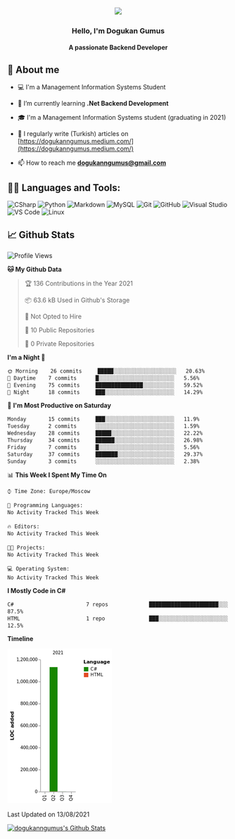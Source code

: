 <h3 align="center"><img width="30%" src="https://i.ibb.co/6DXgTgD/Developer-activity-bro.png"></h3>

<h3 align="center">Hello, I'm Dogukan Gumus</h3>
<h4 align="center">A passionate Backend Developer</h3>

## 📖 About me

- :computer: I'm a Management Information Systems Student

- 🌱 I’m currently learning **.Net Backend Development**

- 🎓 I'm a Management Information Systems student (graduating in 2021)

- 📝 I regularly write (Turkish) articles on [https://dogukanngumus.medium.com/](https://dogukanngumus.medium.com/)

- 📫 How to reach me **dogukanngumus@gmail.com**


## 👨‍💻 Languages and Tools:
![CSharp](https://img.shields.io/badge/-C%20Sharp-239120?logo=C-sharp&style=flat-square)
![Python](http://img.shields.io/badge/-Python-3776AB?style=flat-square&logo=python&logoColor=ffffff)
![Markdown](https://img.shields.io/badge/-Markdown-000000?style=flat-square&logo=markdown)
![MySQL](https://img.shields.io/badge/-MySql-4479A1?logo=MySQL&style=flat&logoColor=ffffff)
![Git](https://img.shields.io/badge/-Git-%23F05032?style=flat-square&logo=git&logoColor=%23ffffff)
![GitHub](https://img.shields.io/badge/-GitHub-181717?style=flat-square&logo=github)
![Visual Studio](https://img.shields.io/badge/-Visual%20Studio-5C2D91?logo=Visual-Studio&style=flat-square)
![VS Code](http://img.shields.io/badge/-VS%20Code-007ACC?style=flat-square&logo=visual-studio-code&logoColor=ffffff)
![Linux](https://img.shields.io/badge/-Linux-FCC624?logo=Linux&style=flat&logoColor=ffffff)

## 📈 Github Stats

<!--START_SECTION:waka-->
![Profile Views](http://img.shields.io/badge/Profile%20Views-2-blue)

**🐱 My Github Data** 

> 🏆 136 Contributions in the Year 2021
 > 
> 📦 63.6 kB Used in Github's Storage 
 > 
> 🚫 Not Opted to Hire
 > 
> 📜 10 Public Repositories 
 > 
> 🔑 0 Private Repositories  
 > 
**I'm a Night 🦉** 

```text
🌞 Morning    26 commits     █████░░░░░░░░░░░░░░░░░░░░   20.63% 
🌆 Daytime    7 commits      █░░░░░░░░░░░░░░░░░░░░░░░░   5.56% 
🌃 Evening    75 commits     ███████████████░░░░░░░░░░   59.52% 
🌙 Night      18 commits     ███░░░░░░░░░░░░░░░░░░░░░░   14.29%

```
📅 **I'm Most Productive on Saturday** 

```text
Monday       15 commits     ███░░░░░░░░░░░░░░░░░░░░░░   11.9% 
Tuesday      2 commits      ░░░░░░░░░░░░░░░░░░░░░░░░░   1.59% 
Wednesday    28 commits     █████░░░░░░░░░░░░░░░░░░░░   22.22% 
Thursday     34 commits     ██████░░░░░░░░░░░░░░░░░░░   26.98% 
Friday       7 commits      █░░░░░░░░░░░░░░░░░░░░░░░░   5.56% 
Saturday     37 commits     ███████░░░░░░░░░░░░░░░░░░   29.37% 
Sunday       3 commits      ░░░░░░░░░░░░░░░░░░░░░░░░░   2.38%

```


📊 **This Week I Spent My Time On** 

```text
⌚︎ Time Zone: Europe/Moscow

💬 Programming Languages: 
No Activity Tracked This Week

🔥 Editors: 
No Activity Tracked This Week

🐱‍💻 Projects: 
No Activity Tracked This Week

💻 Operating System: 
No Activity Tracked This Week

```

**I Mostly Code in C#** 

```text
C#                       7 repos             ██████████████████████░░░   87.5% 
HTML                     1 repo              ███░░░░░░░░░░░░░░░░░░░░░░   12.5%

```


**Timeline**

![Chart not found](https://raw.githubusercontent.com/dogukanngumus/dogukanngumus/main/charts/bar_graph.png) 


 Last Updated on 13/08/2021
<!--END_SECTION:waka-->

<!-- https://github.com/anuraghazra/github-readme-stats -->
<a href="https://github.com/anuraghazra/github-readme-stats"><img alt="dogukanngumus's Github Stats" src="https://github-readme-stats.vercel.app/api?username=dogukanngumus&show_icons=true&count_private=true&hide=" /></a>
<!--START_SECTION:activity-->

